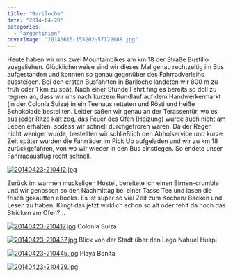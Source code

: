 ```yaml
---
title: "Bariloche"
date: "2014-04-20"
categories: 
  - "argentinien"
coverImage: "20140615-155202-57122808.jpg"
---
```


Heute haben wir uns zwei Mountainbikes am km 18 der Straße Bustillo ausgeliehen. Glücklicherweise sind wir dieses Mal genau rechtzeitig im Bus aufgestanden und konnten so genau gegenüber des Fahrradverleihs aussteigen. Bei den ersten Busfahrten in Bariloche landeten wir 800 m zu früh oder 1 km zu spät. Nach einer Stunde Fahrt fing es bereits so doll zu regnen an, dass wir uns nach kurzem Rundlauf auf dem Handwerkermarkt (in der Colonía Suiza) in ein Teehaus retteten und Rösti und heiße Schokolade bestellten. Leider saßen wir genau an der Terassentür, wo es aus jeder Ritze kalt zog, das Feuer des Ofen (Heizung) wurde auch nicht am Leben erhalten, sodass wir schnell durchgefroren waren. Da der Regen nicht weniger wurde, bestellten wir schließlich den Abholservice und kurze Zeit später wurden die Fahrräder im Pick Up aufgeladen und wir zu km 18 zurückgefahren, von wo wir wieder in den Bus einstiegen. So endete unser Fahrradausflug recht schnell.

[![20140423-210412.jpg](images/20140423-210412.jpg)](https://hafenstrand.wordpress.com/wp-content/uploads/2014/04/20140423-210412.jpg)

Zurück im warmen muckeligen Hostel, bereitete ich einen Birnen-crumble und wir genossen so den Nachmittag bei einer Tasse Tee und lasen die frisch gekauften eBooks. Es ist super so viel Zeit zum Kochen/ Backen und Lesen zu haben. Klingt das jetzt wirklich schon so alt oder fehlt da noch das Stricken am Ofen?...

[![20140423-210417.jpg](images/20140423-210417.jpg)](https://hafenstrand.wordpress.com/wp-content/uploads/2014/04/20140423-210417.jpg) Colonía Suiza

[![20140423-210437.jpg](images/20140423-210437.jpg)](https://hafenstrand.wordpress.com/wp-content/uploads/2014/04/20140423-210437.jpg) Blick von der Stadt über den Lago Nahuel Huapi

[![20140423-210445.jpg](images/20140423-210445.jpg)](https://hafenstrand.wordpress.com/wp-content/uploads/2014/04/20140423-210445.jpg) Playa Bonita

[![20140423-210429.jpg](images/20140423-210429.jpg)](https://hafenstrand.wordpress.com/wp-content/uploads/2014/04/20140423-210429.jpg)
